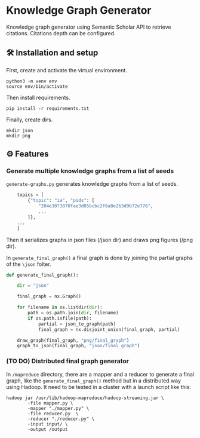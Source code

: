 # Knowledge Graph Generator

Knowledge graph generator using Semantic Scholar API to retrieve citations. Citations depth can be configured.

## 🛠️ Installation and setup 

First, create and activate the virtual environment.

```shell
python3 -m venv env
source env/bin/activate
```

Then install requirements.

```shell
pip install -r requirements.txt
```

Finally, create dirs.
```shell
mkdir json
mkdir png
```


## ⚙️ Features 
### Generate multiple knowledge graphs from a list of seeds 
`generate-graphs.py` generates knowledge graphs from a list of seeds. 
```python
    topics = [
        {"topic": "ia", "pids": [
            "204e3073870fae3d05bcbc2f6a8e263d9b72e776",
            ...
        ]},
    ...
    ]
```

Then it serializes graphs in json files (/json dir) and draws png figures (/png dir).

In `generate_final_graph()` a final graph is done by joining the partial graphs of the `\json` folter.

```python
def generate_final_graph():

    dir = "json"

    final_graph = nx.Graph()

    for filename in os.listdir(dir):
        path = os.path.join(dir, filename)
        if os.path.isfile(path):
            partial = json_to_graph(path)
            final_graph = nx.disjoint_union(final_graph, partial)

    draw_graph(final_graph, "png/final_graph") 
    graph_to_json(final_graph, "json/final_graph") 

```

### (TO DO) Distributed final graph generator

In `/mapreduce` directory, there are a mapper and a reducer to generate a final graph, like the `generate_final_graph()` method but in a distributed way using Hadoop. It need to be tested in a cluster with a launch script like this:

```shell
hadoop jar /usr/lib/hadoop-mapreduce/hadoop-streaming.jar \
        -file mapper.py \
        -mapper "./mapper.py" \
        -file reducer.py  \
        -reducer "./reducer.py" \
        -input input/ \
        -output /output
```
